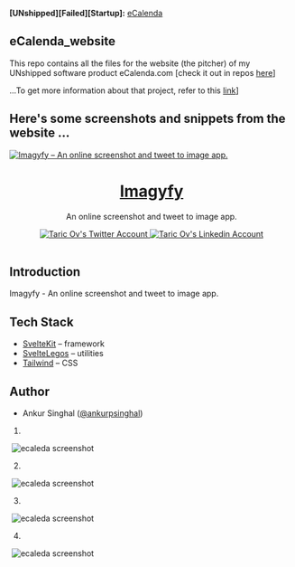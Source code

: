 **[UNshipped][Failed][Startup]:** [eCalenda](https://e-calenda-website.vercel.app/) 
## eCalenda_website 

This repo contains all the files for the website (the pitcher) of my UNshipped software product eCalenda.com [check it out in repos [here](https://github.com/taricov/Reactjs_eCalenda_app)] 


...To get more information about that project, refer to this [link](https://github.com/taricov/Reactjs_eCalenda_app)] 


## Here's some screenshots and snippets from the website ...


<a href="https://imagyfy.com">
  <img alt="Imagyfy – An online screenshot and tweet to image app." src="https://imagyfy.com/cover.png">
  <h1 align="center">Imagyfy</h1>
</a>

<p align="center">
  An online screenshot and tweet to image app.
</p>

<div align="center">
  <a href="https://twitter.com/taricov">
    <img src="https://img.shields.io/twitter/follow/taric_ov?style=social" alt="Taric Ov's Twitter Account" />
      <a href="https://linkedin.com/en/taricov">
    <img src="https://img.shields.io/badge/Taric%20Ov-0077B5?style=socja,&logo=linkedin&logoColor=fff" alt="Taric Ov's Linkedin Account" />
  </a>
  </a>
</div>



<br/>

## Introduction

Imagyfy - An online screenshot and tweet to image app.

## Tech Stack

- [SvelteKit](https://kit.svelte.dev/) – framework
- [SvelteLegos](https://svelte-legos.singhalankur.com/) – utilities
- [Tailwind](https://tailwindcss.com/) – CSS

## Author

- Ankur Singhal ([@ankurpsinghal](https://twitter.com/ankurpsinghal))









1.
![]()
<img src="" alt="ecaleda screenshot"/>


2.
![]()
<img src="" alt="ecaleda screenshot"/>


3.
![]()
<img src="" alt="ecaleda screenshot"/>


4.
![]()
<img src="" alt="ecaleda screenshot"/>

